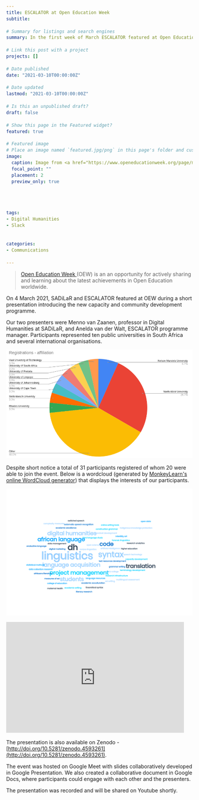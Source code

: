 ```yaml
---
title: ESCALATOR at Open Education Week
subtitle: 

# Summary for listings and search engines
summary: In the first week of March ESCALATOR featured at Open Education Week 2021. During the short presentation Prof. Menno van Zaanen and Anelda van der Walt briefly introduced SADiLaR and their new capacity and community building programme.

# Link this post with a project
projects: []

# Date published
date: "2021-03-10T00:00:00Z"

# Date updated
lastmod: "2021-03-10T00:00:00Z"

# Is this an unpublished draft?
draft: false

# Show this page in the Featured widget?
featured: true

# Featured image
# Place an image named `featured.jpg/png` in this page's folder and customize its options here.
image:
  caption: Image from <a href="https://www.openeducationweek.org/page/materials">Open Education Week</a>
  focal_point: ""
  placement: 2
  preview_only: true




tags:
- Digital Humanities
- Slack


categories:
- Communications

---
```


>[Open Education Week ](https://www.openeducationweek.org/) (OEW) is an  an opportunity for actively sharing and learning 
>about the latest achievements in Open Education worldwide.

On 4 March 2021, SADiLaR and ESCALATOR featured at OEW during a short presentation introducing the new capacity and community development programme.

Our two presenters were Menno van Zaanen, professor in Digital Humanities at SADiLaR, and Anelda van der Walt, ESCALATOR programme manager. Participants represented ten public universities in South Africa and several international organisations. 

![Affiliations of registered participants](affiliations.png)

Despite short notice a total of 31 participants registered of whom 20 were able to join the event. Below is a wordcloud (generated by [MonkeyLearn's online WordCloud generator](https://monkeylearn.com/word-cloud/)) that displays the interests of our participants.

![Wordcloud showing interest of registered participants](wordcloud.png)

<iframe src="https://docs.google.com/presentation/d/e/2PACX-1vSXNIwGNjnjAjr3p0eEtPFtjUFVzITSFSC594gJJmP67z5bbea4isRfxO31yeoQZaB5MAY2Ew3w51In/embed?start=false&loop=false&delayms=3000" frameborder="0" width="480" height="299" allowfullscreen="true" mozallowfullscreen="true" webkitallowfullscreen="true"></iframe>

The presentation is also available on Zenodo - [http://doi.org/10.5281/zenodo.4593261](http://doi.org/10.5281/zenodo.4593261).

The event was hosted on Google Meet with slides collaboratively developed in Google Presentation. We also created a collaborative document in Google Docs, where participants could engage with each other and the presenters.

The presentation was recorded and will be shared on Youtube shortly.